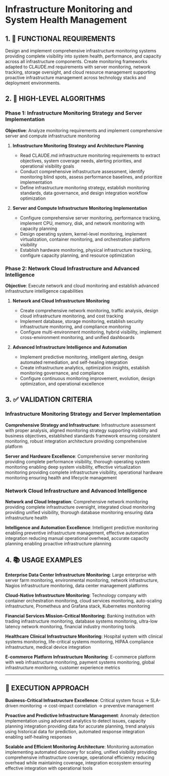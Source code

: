 # Infrastructure Monitoring and System Health Management

## 1. 🎯 FUNCTIONAL REQUIREMENTS

Design and implement comprehensive infrastructure monitoring systems providing complete visibility into system health, performance, and capacity across all infrastructure components. Create monitoring frameworks adapted to CLAUDE.md requirements with server monitoring, network tracking, storage oversight, and cloud resource management supporting proactive infrastructure management across technology stacks and deployment environments.

## 2. 🔄 HIGH-LEVEL ALGORITHMS

### Phase 1: Infrastructure Monitoring Strategy and Server Implementation
**Objective**: Analyze monitoring requirements and implement comprehensive server and compute infrastructure monitoring

1. **Infrastructure Monitoring Strategy and Architecture Planning**
   - Read CLAUDE.md infrastructure monitoring requirements to extract objectives, system coverage needs, alerting priorities, and operational visibility goals
   - Conduct comprehensive infrastructure assessment, identify monitoring blind spots, assess performance baselines, and prioritize implementation
   - Define infrastructure monitoring strategy, establish monitoring standards, data governance, and design integration workflow optimization

2. **Server and Compute Infrastructure Monitoring Implementation**
   - Configure comprehensive server monitoring, performance tracking, implement CPU, memory, disk, and network monitoring with capacity planning
   - Design operating system, kernel-level monitoring, implement virtualization, container monitoring, and orchestration platform visibility
   - Establish hardware monitoring, physical infrastructure tracking, configure capacity planning, and resource optimization

### Phase 2: Network Cloud Infrastructure and Advanced Intelligence
**Objective**: Execute network and cloud monitoring and establish advanced infrastructure intelligence capabilities

1. **Network and Cloud Infrastructure Monitoring**
   - Create comprehensive network monitoring, traffic analysis, design cloud infrastructure monitoring, and cost tracking
   - Implement database, storage monitoring, establish security infrastructure monitoring, and compliance monitoring
   - Configure multi-environment monitoring, hybrid visibility, implement cross-environment monitoring, and unified dashboards

2. **Advanced Infrastructure Intelligence and Automation**
   - Implement predictive monitoring, intelligent alerting, design automated remediation, and self-healing integration
   - Create infrastructure analytics, optimization insights, establish monitoring governance, and compliance
   - Configure continuous monitoring improvement, evolution, design optimization, and operational excellence

## 3. ✅ VALIDATION CRITERIA

### Infrastructure Monitoring Strategy and Server Implementation
**Comprehensive Strategy and Infrastructure**: Infrastructure assessment with proper analysis, aligned monitoring strategy supporting visibility and business objectives, established standards framework ensuring consistent monitoring, robust integration architecture providing comprehensive platform

**Server and Hardware Excellence**: Comprehensive server monitoring providing complete performance visibility, thorough operating system monitoring enabling deep system visibility, effective virtualization monitoring providing complete infrastructure visibility, operational hardware monitoring ensuring health and lifecycle management

### Network Cloud Infrastructure and Advanced Intelligence
**Network and Cloud Integration**: Comprehensive network monitoring providing complete infrastructure oversight, integrated cloud monitoring providing unified visibility, thorough database monitoring ensuring data infrastructure health

**Intelligence and Automation Excellence**: Intelligent predictive monitoring enabling preventive infrastructure management, effective automation integration reducing manual operational overhead, accurate capacity planning enabling proactive infrastructure planning

## 4. 📚 USAGE EXAMPLES

**Enterprise Data Center Infrastructure Monitoring**: Large enterprise with server farm monitoring, environmental monitoring, network infrastructure, Nagios infrastructure monitoring, data center management platforms

**Cloud-Native Infrastructure Monitoring**: Technology company with container orchestration monitoring, cloud services monitoring, auto-scaling infrastructure, Prometheus and Grafana stack, Kubernetes monitoring

**Financial Services Mission-Critical Monitoring**: Banking institution with trading infrastructure monitoring, database systems monitoring, ultra-low latency network monitoring, financial industry monitoring tools

**Healthcare Clinical Infrastructure Monitoring**: Hospital system with clinical systems monitoring, life-critical systems monitoring, HIPAA compliance infrastructure, medical device integration

**E-commerce Platform Infrastructure Monitoring**: E-commerce platform with web infrastructure monitoring, payment systems monitoring, global infrastructure monitoring, customer experience metrics

---

## 🎯 EXECUTION APPROACH

**Business-Critical Infrastructure Excellence**: Critical system focus → SLA-driven monitoring → cost-impact correlation → preventive management

**Proactive and Predictive Infrastructure Management**: Anomaly detection implementation using advanced analytics to detect issues, capacity planning integration providing data for accurate planning, trend analysis using historical data for prediction, automated response integration enabling self-healing responses

**Scalable and Efficient Monitoring Architecture**: Monitoring automation implementing automated discovery for scaling, unified visibility providing comprehensive infrastructure coverage, operational efficiency reducing overhead while maintaining coverage, integration ecosystem ensuring effective integration with operational tools